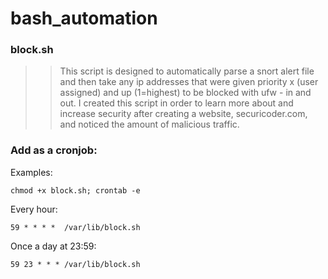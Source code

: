 # bash_automation


### block.sh
 >>This script is designed to automatically parse a snort alert file and then take any ip addresses that were given priority x (user assigned) and up (1=highest) to be blocked with ufw - in and out. I created this script in order to learn more about and increase security after creating a website, securicoder.com, and noticed the amount of malicious traffic. 


### Add as a cronjob:
 Examples:
 ```
 chmod +x block.sh; crontab -e
 ```
 Every hour:
 ```
 59 * * * *  /var/lib/block.sh
 ```
 
 Once a day at 23:59:
```
59 23 * * * /var/lib/block.sh
```
